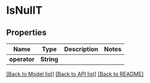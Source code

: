 # IsNullT

## Properties

Name | Type | Description | Notes
------------ | ------------- | ------------- | -------------
**operator** | **String** |  | 

[[Back to Model list]](../README.md#documentation-for-models) [[Back to API list]](../README.md#documentation-for-api-endpoints) [[Back to README]](../README.md)


